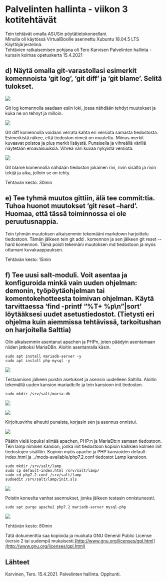 # Palvelinten hallinta - viikon 3 kotitehtävät

Tein tehtävät omalla ASUSin pöytätietokoneellani.   
Minulla oli käytössä VirtualBoxille asennettu Xubuntu 18.04.5 LTS Käyttöjärjestelmä.   
Tehtävien ratkaisemisen pohjana oli Tero Karvisen Palvelinten hallinta -kurssin kolmas opetuskerta 15.4.2021

## d) Näytä omalla git-varastollasi esimerkit komennoista ‘git log’, ‘git diff’ ja ‘git blame’. Selitä tulokset.

![](ph3.1.png)

Git log komennolla saadaan esiin loki, jossa nähdään tehdyt muutokset ja kuka ne on tehnyt ja milloin.

![](ph3.2.png)

Git diff komennolla voidaan verrata kahta eri versiota samasta tiedostosta. Esimerkistä näkee, että tiedoston nimeä on muutettu. Miinus merkit kuvaavat poistoa ja plus merkit lisäystä. Punaisella ja vihreällä värillä näytetään eroavaisuuksia. Vihreä väri kuvaa nykyistä versiota.

![](ph3.3.png)

Git blame komennolla nähdään tiedoston jokainen rivi, rivin sisältö ja rivin tekijä ja aika, jolloin se on tehty.

Tehtävän kesto: 30min

## e) Tee tyhmä muutos gittiin, älä tee commit:tia. Tuhoa huonot muutokset ‘git reset –hard’. Huomaa, että tässä toiminnossa ei ole peruutusnappia.

Tein tyhmän muutoksen aikaisemmin tekemääni markdown harjoittelu tiedostoon. Tämän jälkeen tein git add . komennon ja sen jälkeen git reset --hard komennon. Tämä poisti tekemäni muutoksen md tiedostoon ja myös ottamani kuvakaappauksen.

Tehtävän kesto: 15min

## f) Tee uusi salt-moduli. Voit asentaa ja konfiguroida minkä vain uuden ohjelman: demonin, työpöytäohjelman tai komentokehotteesta toimivan ohjelman. Käytä tarvittaessa ‘find -printf “%T+ %p\n”|sort’ löytääksesi uudet asetustiedostot. (Tietysti eri ohjelma kuin aiemmissa tehtävissä, tarkoitushan on harjoitella Salttia)

Olin aikaisemmin asentanut apachen ja PHPn, joten päädyin asentamaan niiden jatkoksi MariaDBn. Aloitin asentamalla käsin.

	sudo apt install mariadb-server -y
	sudo apt install php-mysql -y

![](ph3.4.png)

Testaamisen jälkeen poistin asetukset ja asensin uudelleen Saltilla. Aloitin tekemällä uuden kansion mariadb:lle ja tein kansioon init tiedoston.

	sudo mkdir /srv/salt/maria-db

![](3.5.png)

![](ph3.6.png)

Kirjoitusvirhe aiheutti punaista, korjasin sen ja asennus onnistui.

![](ph3.7.png) 

Päätin vielä lopuksi siirtää apachen, PHP:n ja MariaDb:n samaan tiedostoon. Tein lamp nimisen kansion, jonka init tiedostoon kopioin kaikkien kolmen init tiedostojen sisällön. Kopioin myös apache ja PHP kansioiden default-index.html ja ../mods-available/php7.2.conf tiedostot Lamp kansioon.

	sudo mkdir /srv/salt/lamp
	sudo cp default-index.html /srv/salt/lamp/
	sudo cd php7.2.conf /srv/salt/lamp
	sudoedit /srv/salt/lamp/init.sls

![](ph3.8.png)

Poistin koneelta vanhat asennukset, jonka jälkeen testasin onnistuneesti.

	sudo apt purge apache2 php7.2 mariadb-server mysql-php

![](ph3.9.png)

Tehtävän kesto: 80min

Tätä dokumenttia saa kopioida ja muokata GNU General Public License (versio 2 tai uudempi) mukaisesti.[http://www.gnu.org/licenses/gpl.html](http://www.gnu.org/licenses/gpl.html)

## Lähteet

Karvinen, Tero. 15.4.2021. Palvelinten hallinta. Oppitunti.
